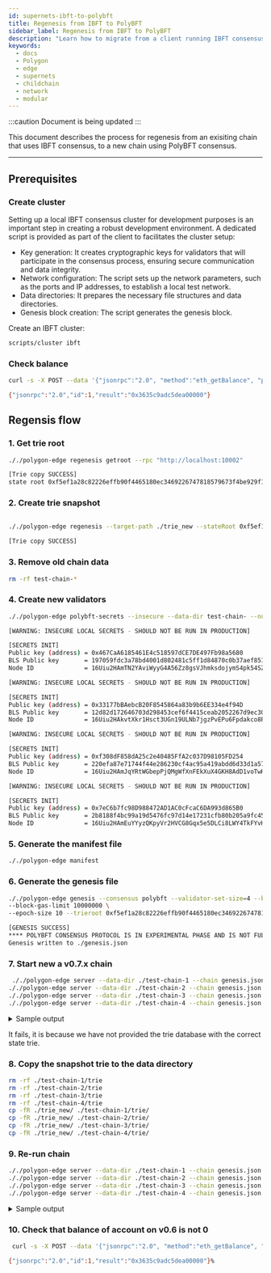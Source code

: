 ```yaml
---
id: supernets-ibft-to-polybft
title: Regenesis from IBFT to PolyBFT
sidebar_label: Regenesis from IBFT to PolyBFT
description: "Learn how to migrate from a client running IBFT consensus to PolyBFT consensus."
keywords:
  - docs
  - Polygon
  - edge
  - supernets
  - childchain
  - network
  - modular
---
```


:::caution Document is being updated
:::

This document describes the process for regenesis from an exisiting chain that uses IBFT consensus, to a new chain using PolyBFT consensus.

---

## Prerequisites

### Create cluster

Setting up a local IBFT consensus cluster for development purposes is an important step in creating a robust development environment.
A dedicated script is provided as part of the client to facilitates the cluster setup:

- Key generation: It creates cryptographic keys for validators that will participate in the consensus process, ensuring secure communication and data integrity.
- Network configuration: The script sets up the network parameters, such as the ports and IP addresses, to establish a local test network.
- Data directories: It prepares the necessary file structures and data directories.
- Genesis block creation: The script generates the genesis block.

Create an IBFT cluster:

```bash
scripts/cluster ibft
```

### Check balance

```bash
curl -s -X POST --data '{"jsonrpc":"2.0", "method":"eth_getBalance", "params":["0x85da99c8a7c2c95964c8efd687e95e632fc533d6", "latest"], "id":1}' http://localhost:10002

{"jsonrpc":"2.0","id":1,"result":"0x3635c9adc5dea00000"}
```

## Regensis flow

### 1. Get trie root

```bash
././polygon-edge regenesis getroot --rpc "http://localhost:10002"

[Trie copy SUCCESS]
state root 0xf5ef1a28c82226effb90f4465180ec3469226747818579673f4be929f1cd8663 for block 38

```

### 2. Create trie snapshot

```bash

././polygon-edge regenesis --target-path ./trie_new --stateRoot 0xf5ef1a28c82226effb90f4465180ec3469226747818579673f4be929f1cd8663  --source-path ./test-chain-1/trie

[Trie copy SUCCESS]

```

### 3. Remove old chain data

```bash
rm -rf test-chain-*
```

### 4. Create new validators

```bash
././polygon-edge polybft-secrets --insecure --data-dir test-chain- --num 4

[WARNING: INSECURE LOCAL SECRETS - SHOULD NOT BE RUN IN PRODUCTION]

[SECRETS INIT]
Public key (address) = 0x467CaA6185461E4c518597dCE7DE497Fb98a5680
BLS Public key       = 197059fdc3a78bd4001d802481c5ff1d84870c0b37aef851c83522323bd80f6429751ddae63cf38d180a8d45a5b4bf5519f380d60d6eedf9ccd22c3f95fc5e3a1193155af6ff3ab9e2aea5beab3f52e5e364d2cb410d6108c92f9a8375aac73110b8526407691c7e92e5cfab984e9011202b0606dc2be942808554b848cce67b
Node ID              = 16Uiu2HAmTN2YAviWyyG4A56Zz8gsVJhmksdojymS4pk54SZqVbGV

[WARNING: INSECURE LOCAL SECRETS - SHOULD NOT BE RUN IN PRODUCTION]

[SECRETS INIT]
Public key (address) = 0x33177bBAebcB20F8545864a83b9b6EE334e4f94D
BLS Public key       = 12d82d172646703d298453cef6f4415ceab2052267d9ec300fd4742fa46fd8db0168b5e98372ae3efd52d647f9b356043163fc4f76182f1ef685faf5e53b1dba15b7d0d9cb9b7868592e02179255775618dbacafd384cffba95b647a5d84de9a27995bb8cc0766194f370ad5b274d1a53b9b8ab21a3dee2f4ee4f177f63fb1f0
Node ID              = 16Uiu2HAkvtXkr1Hsct3UGn19ULNb7jgzPvEPu6Fpdakco8P45648

[WARNING: INSECURE LOCAL SECRETS - SHOULD NOT BE RUN IN PRODUCTION]

[SECRETS INIT]
Public key (address) = 0xf308dF858dA25c2e40485FfA2c037D98105FD254
BLS Public key       = 220efa87e71744f44e286230cf4ac95a419abdd6d33d1a578fee21387b841fa32184dd132c077adb8f46db0eb66333672e36b5f363778030475672defce0b5622bb0974424dd7babfdf722fe9eab75ab6e5e34e2ecfcea89420f757bf8adfeb7020f0f961ca946cdb2dde40413c5c0d48aa9f13182ec35b58c4052de466c0e25
Node ID              = 16Uiu2HAmJqYRtWGbepPjQMgWfXnFEkXuX4GKH8AdD1voTwHpKuFa

[WARNING: INSECURE LOCAL SECRETS - SHOULD NOT BE RUN IN PRODUCTION]

[SECRETS INIT]
Public key (address) = 0x7eC6b7fc98D988472AD1AC0cFcaC6DA993d865B0
BLS Public key       = 2b8188f4bc99a19d5476fc97d14e17231cfb80b205a9fc45261725edefb0195209d972e9c1ad7d3c52b8fa129637738a88203c92fe8aa70fd0998d00f6251cb403ee077ddb4192fac270fe321468fe209308ea7597288e2505ed819f551ed00510c61f3da60f6a83d6017cbaeb7590c44bd354415178bbb160701b12a72a35a6
Node ID              = 16Uiu2HAmEuYYyzQKpyVr2HVCG8Gqx5e5DLCi8LWY4TkFYvHYcWAq

```

### 5. Generate the manifest file

```bash
././polygon-edge manifest
```

### 6. Generate the genesis file

```bash
././polygon-edge genesis --consensus polybft --validator-set-size=4 --bridge-json-rpc http://127.0.0.1:8545 \
--block-gas-limit 10000000 \
--epoch-size 10 --trieroot 0xf5ef1a28c82226effb90f4465180ec3469226747818579673f4be929f1cd8663

[GENESIS SUCCESS]
**** POLYBFT CONSENSUS PROTOCOL IS IN EXPERIMENTAL PHASE AND IS NOT FULLY PRODUCTION READY. YOU ARE USING IT AT YOUR OWN RISK. ****
Genesis written to ./genesis.json

```

### 7. Start new a v0.7.x chain

```bash
 ././polygon-edge server --data-dir ./test-chain-1 --chain genesis.json --grpc-address :10000 --libp2p :30301 --jsonrpc :10002 --seal --log-level DEBUG &
././polygon-edge server --data-dir ./test-chain-2 --chain genesis.json --grpc-address :20000 --libp2p :30302 --jsonrpc :20002 --seal --log-level DEBUG &
././polygon-edge server --data-dir ./test-chain-3 --chain genesis.json --grpc-address :30000 --libp2p :30303 --jsonrpc :30002 --seal --log-level DEBUG &
././polygon-edge server --data-dir ./test-chain-4 --chain genesis.json --grpc-address :40000 --libp2p :30304 --jsonrpc :40002 --seal --log-level DEBUG &
```

<details>
<summary>Sample output</summary>

```bash
[1] 2615
[2] 2616
[3] 2617
[4] 2618
2023-03-15T11:02:25.149+0400 [INFO]  polygon.server: Data dir: path=./test-chain-1
2023-03-15T11:02:25.149+0400 [DEBUG] polygon.server: DataDog profiler disabled, set DD_PROFILING_ENABLED env var to enable it.
2023-03-15T11:02:25.233+0400 [INFO]  polygon.server: Data dir: path=./test-chain-3
2023-03-15T11:02:25.251+0400 [DEBUG] polygon.server: DataDog profiler disabled, set DD_PROFILING_ENABLED env var to enable it.
invalid initial state root
[1]    exit 1     ././polygon-edge server --data-dir ./test-chain-1 --chain genesis.json  :10000
2023-03-15T11:02:25.299+0400 [INFO]  polygon.server: Data dir: path=./test-chain-2
2023-03-15T11:02:25.302+0400 [DEBUG] polygon.server: DataDog profiler disabled, set DD_PROFILING_ENABLED env var to enable it.
2023-03-15T11:02:25.396+0400 [INFO]  polygon.server: Data dir: path=./test-chain-4
2023-03-15T11:02:25.413+0400 [DEBUG] polygon.server: DataDog profiler disabled, set DD_PROFILING_ENABLED env var to enable it.
invalid initial state root
[3]  - exit 1     ././polygon-edge server --data-dir ./test-chain-3 --chain genesis.json  :30000
invalid initial state root
[2]  - exit 1     ././polygon-edge server --data-dir ./test-chain-2 --chain genesis.json  :20000
invalid initial state root
[4]  + exit 1     ././polygon-edge server --data-dir ./test-chain-4 --chain genesis.json  :40000
```

</details>

It fails, it is because we have not provided the trie database with the correct state trie.

### 8. Copy the snapshot trie to the data directory

```bash
rm -rf ./test-chain-1/trie
rm -rf ./test-chain-2/trie
rm -rf ./test-chain-3/trie
rm -rf ./test-chain-4/trie
cp -fR ./trie_new/ ./test-chain-1/trie/
cp -fR ./trie_new/ ./test-chain-2/trie/
cp -fR ./trie_new/ ./test-chain-3/trie/
cp -fR ./trie_new/ ./test-chain-4/trie/
```

### 9. Re-run chain

```bash
././polygon-edge server --data-dir ./test-chain-1 --chain genesis.json --grpc-address :10000 --libp2p :30301 --jsonrpc :10002 --seal --log-level DEBUG &
././polygon-edge server --data-dir ./test-chain-2 --chain genesis.json --grpc-address :20000 --libp2p :30302 --jsonrpc :20002 --seal --log-level DEBUG &
././polygon-edge server --data-dir ./test-chain-3 --chain genesis.json --grpc-address :30000 --libp2p :30303 --jsonrpc :30002 --seal --log-level DEBUG &
././polygon-edge server --data-dir ./test-chain-4 --chain genesis.json --grpc-address :40000 --libp2p :30304 --jsonrpc :40002 --seal --log-level DEBUG &
```

<details>
<summary>Sample output</summary>

```bash
[1] 2721
[2] 2722
[3] 2723
[4] 2724
2023-03-15T11:09:41.481+0400 [INFO]  polygon.server: Data dir: path=./test-chain-2
2023-03-15T11:09:41.481+0400 [DEBUG] polygon.server: DataDog profiler disabled, set DD_PROFILING_ENABLED env var to enable it.
2023-03-15T11:09:41.597+0400 [INFO]  polygon.server: Data dir: path=./test-chain-1
2023-03-15T11:09:41.597+0400 [DEBUG] polygon.server: DataDog profiler disabled, set DD_PROFILING_ENABLED env var to enable it.
2023-03-15T11:09:41.609+0400 [WARN]  polygon: Initial state root checked and correct
2023-03-15T11:09:41.661+0400 [INFO]  polygon.server: Data dir: path=./test-chain-4
2023-03-15T11:09:41.661+0400 [DEBUG] polygon.server: DataDog profiler disabled, set DD_PROFILING_ENABLED env var to enable it.
2023-03-15T11:09:41.725+0400 [INFO]  polygon.server: Data dir: path=./test-chain-3
2023-03-15T11:09:41.725+0400 [DEBUG] polygon.server: DataDog profiler disabled, set DD_PROFILING_ENABLED env var to enable it.
2023-03-15T11:09:41.844+0400 [INFO]  polygon.blockchain: genesis: hash=0x627b70a8abc294324808d9820015faa5e0616afca5fdc75528b03b703a461acd
2023-03-15T11:09:41.844+0400 [INFO]  polygon.server.polybft: initializing polybft...
2023-03-15T11:09:41.951+0400 [WARN]  polygon: Initial state root checked and correct
2023-03-15T11:09:42.101+0400 [WARN]  polygon: Initial state root checked and correct
2023-03-15T11:09:42.254+0400 [WARN]  polygon: Initial state root checked and correct
2023-03-15T11:09:42.445+0400 [INFO]  polygon.blockchain: genesis: hash=0x627b70a8abc294324808d9820015faa5e0616afca5fdc75528b03b703a461acd
2023-03-15T11:09:42.445+0400 [INFO]  polygon.server.polybft: initializing polybft...
2023-03-15T11:09:42.462+0400 [INFO]  polygon.server.polybft.consensus_runtime: restartEpoch: block number=0 epoch=1 validators=4 firstBlockInEpoch=1
```

</details>

### 10. Check that balance of account on v0.6 is not 0

```bash
 curl -s -X POST --data '{"jsonrpc":"2.0", "method":"eth_getBalance", "params":["0x85da99c8a7c2c95964c8efd687e95e632fc533d6", "latest"], "id":1}' http://localhost:10002

{"jsonrpc":"2.0","id":1,"result":"0x3635c9adc5dea00000"}%
```
